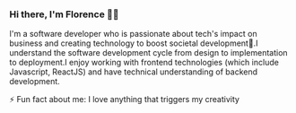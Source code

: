 
### Hi there, I'm Florence 👋🏾 

I'm a software developer who is passionate about tech's impact on business and creating technology to boost societal development🤩.I understand the software development cycle from design to implementation to deployment.I enjoy working with frontend technologies (which include Javascript, ReactJS) and have technical understanding of backend development.

⚡ Fun fact about me: I love anything that triggers my creativity

<br />







